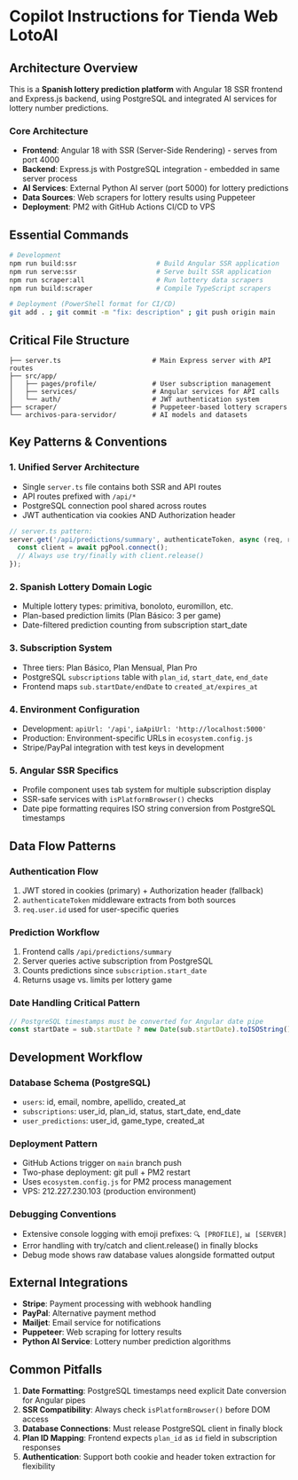 # Copilot Instructions for Tienda Web LotoAI

## Architecture Overview

This is a **Spanish lottery prediction platform** with Angular 18 SSR frontend and Express.js backend, using PostgreSQL and integrated AI services for lottery number predictions.

### Core Architecture
- **Frontend**: Angular 18 with SSR (Server-Side Rendering) - serves from port 4000
- **Backend**: Express.js with PostgreSQL integration - embedded in same server process  
- **AI Services**: External Python AI server (port 5000) for lottery predictions
- **Data Sources**: Web scrapers for lottery results using Puppeteer
- **Deployment**: PM2 with GitHub Actions CI/CD to VPS

## Essential Commands

```bash
# Development
npm run build:ssr                    # Build Angular SSR application
npm run serve:ssr                    # Serve built SSR application 
npm run scraper:all                  # Run lottery data scrapers
npm run build:scraper                # Compile TypeScript scrapers

# Deployment (PowerShell format for CI/CD)
git add . ; git commit -m "fix: description" ; git push origin main
```

## Critical File Structure

```
├── server.ts                       # Main Express server with API routes
├── src/app/
│   ├── pages/profile/              # User subscription management
│   ├── services/                   # Angular services for API calls
│   └── auth/                       # JWT authentication system
├── scraper/                        # Puppeteer-based lottery scrapers
└── archivos-para-servidor/         # AI models and datasets
```

## Key Patterns & Conventions

### 1. **Unified Server Architecture**
- Single `server.ts` file contains both SSR and API routes
- API routes prefixed with `/api/*` 
- PostgreSQL connection pool shared across routes
- JWT authentication via cookies AND Authorization header

```typescript
// server.ts pattern:
server.get('/api/predictions/summary', authenticateToken, async (req, res) => {
  const client = await pgPool.connect();
  // Always use try/finally with client.release()
});
```

### 2. **Spanish Lottery Domain Logic**
- Multiple lottery types: primitiva, bonoloto, euromillon, etc.
- Plan-based prediction limits (Plan Básico: 3 per game)
- Date-filtered prediction counting from subscription start_date

### 3. **Subscription System**
- Three tiers: Plan Básico, Plan Mensual, Plan Pro
- PostgreSQL `subscriptions` table with `plan_id`, `start_date`, `end_date`
- Frontend maps `sub.startDate/endDate` to `created_at/expires_at`

### 4. **Environment Configuration**
- Development: `apiUrl: '/api'`, `iaApiUrl: 'http://localhost:5000'`
- Production: Environment-specific URLs in `ecosystem.config.js`
- Stripe/PayPal integration with test keys in development

### 5. **Angular SSR Specifics**
- Profile component uses tab system for multiple subscription display
- SSR-safe services with `isPlatformBrowser()` checks
- Date pipe formatting requires ISO string conversion from PostgreSQL timestamps

## Data Flow Patterns

### Authentication Flow
1. JWT stored in cookies (primary) + Authorization header (fallback)
2. `authenticateToken` middleware extracts from both sources
3. `req.user.id` used for user-specific queries

### Prediction Workflow
1. Frontend calls `/api/predictions/summary` 
2. Server queries active subscription from PostgreSQL
3. Counts predictions since `subscription.start_date`
4. Returns usage vs. limits per lottery game

### Date Handling Critical Pattern
```typescript
// PostgreSQL timestamps must be converted for Angular date pipe
const startDate = sub.startDate ? new Date(sub.startDate).toISOString() : new Date().toISOString();
```

## Development Workflow

### Database Schema (PostgreSQL)
- `users`: id, email, nombre, apellido, created_at
- `subscriptions`: user_id, plan_id, status, start_date, end_date
- `user_predictions`: user_id, game_type, created_at

### Deployment Pattern
- GitHub Actions trigger on `main` branch push
- Two-phase deployment: git pull + PM2 restart
- Uses `ecosystem.config.js` for PM2 process management
- VPS: 212.227.230.103 (production environment)

### Debugging Conventions
- Extensive console logging with emoji prefixes: `🔍 [PROFILE]`, `📊 [SERVER]`
- Error handling with try/catch and client.release() in finally blocks
- Debug mode shows raw database values alongside formatted output

## External Integrations

- **Stripe**: Payment processing with webhook handling
- **PayPal**: Alternative payment method
- **Mailjet**: Email service for notifications  
- **Puppeteer**: Web scraping for lottery results
- **Python AI Service**: Lottery number prediction algorithms

## Common Pitfalls

1. **Date Formatting**: PostgreSQL timestamps need explicit Date conversion for Angular pipes
2. **SSR Compatibility**: Always check `isPlatformBrowser()` before DOM access
3. **Database Connections**: Must release PostgreSQL client in finally block
4. **Plan ID Mapping**: Frontend expects `plan_id` as `id` field in subscription responses
5. **Authentication**: Support both cookie and header token extraction for flexibility
